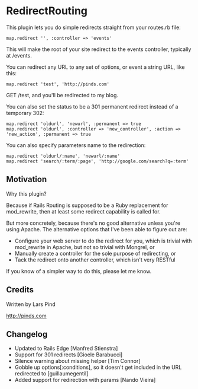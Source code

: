 RedirectRouting
===============

This plugin lets you do simple redirects straight from your routes.rb file:

    map.redirect '', :controller => 'events'

This will make the root of your site redirect to the events controller, typically at /events.

You can redirect any URL to any set of options, or event a string URL, like this:

    map.redirect 'test', 'http://pinds.com'
    
GET /test, and you'll be redirected to my blog.

You can also set the status to be a 301 permanent redirect instead of a temporary 302:

    map.redirect 'oldurl', 'newurl', :permanent => true
    map.redirect 'oldurl', :controller => 'new_controller', :action => 'new_action', :permanent => true

You can also specify parameters name to the redirection:

	map.redirect 'oldurl/:name', 'newurl/:name'
	map.redirect 'search/:term/:page', 'http://google.com/search?q=:term'

Motivation
----------

Why this plugin? 

Because if Rails Routing is supposed to be a Ruby replacement for mod_rewrite, then at least some redirect capability is called for.

But more concretely, because there's no good alternative unless you're using Apache. The alternative options that I've been able to figure out are:

* Configure your web server to do the redirect for you, which is trivial with mod_rewrite in Apache, but not so trivial with Mongrel, or
* Manually create a controller for the sole purpose of redirecting, or
* Tack the redirect onto another controller, which isn't very RESTful

If you know of a simpler way to do this, please let me know.

Credits
-------

Written by Lars Pind

http://pinds.com

Changelog
---------
* Updated to Rails Edge [Manfred Stienstra]
* Support for 301 redirects [Gioele Barabucci]
* Silence warning about missing helper [Tim Connor]
* Gobble up options[:conditions], so it doesn't get included in the URL redirected to [guillaumegentil]
* Added support for redirection with params [Nando Vieira]